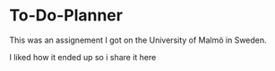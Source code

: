 # To-Do-Planner
This was an assignement I got on the University of Malmö in Sweden.

I liked how it ended up so i share it here
